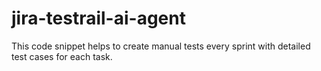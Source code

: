 # jira-testrail-ai-agent
This code snippet helps to create manual tests every sprint with detailed test cases for each task.
